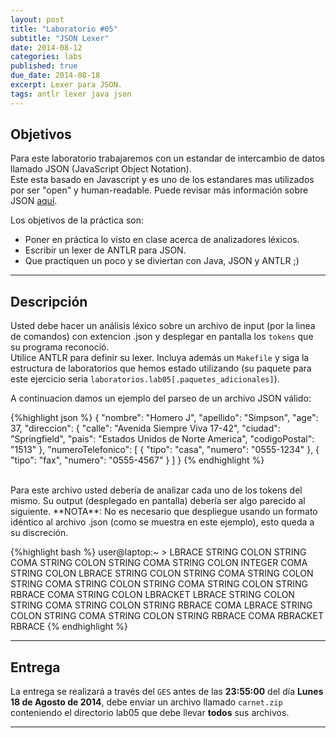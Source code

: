 ```yaml
---
layout: post
title: "Laboratorio #05"
subtitle: "JSON Lexer"
date: 2014-08-12
categories: labs
published: true
due_date: 2014-08-18
excerpt: Lexer para JSON.
tags: antlr lexer java json
---
```


Objetivos
---------
Para este laboratorio trabajaremos con un estandar de intercambio de datos llamado JSON (JavaScript Object Notation).  
Este esta basado en Javascript y es uno de los estandares mas utilizados por ser "open" y human-readable. Puede revisar más información sobre JSON [aquí](http://tools.ietf.org/html/rfc4627).

Los objetivos de la práctica son:
     
- Poner en práctica lo visto en clase acerca de analizadores léxicos.
- Escribir un lexer de ANTLR para JSON.
- Que practiquen un poco y se diviertan con Java, JSON y ANTLR ;)

---
Descripción
-----------
     
Usted debe hacer un análisis léxico sobre un archivo de input (por la linea de comandos) con extencion .json y desplegar en pantalla los `tokens` que su programa reconoció.  
Utilice ANTLR para definir su lexer. Incluya además un `Makefile` y siga la estructura de laboratorios que hemos estado utilizando (su paquete para este ejercicio seria `laboratorios.lab05[.paquetes_adicionales]`).  

A continuacion damos un ejemplo del parseo de un archivo JSON válido:

{%highlight json %}
{
	"nombre": "Homero J",
	"apellido": "Simpson",
	"age": 37,
	"direccion": {
		"calle": "Avenida Siempre Viva 17-42",
		"ciudad": "Springfield",
		"pais": "Estados Unidos de Norte America",
		"codigoPostal": "1513"
	},
	"numeroTelefonico": [
		{
			"tipo": "casa",
			"numero": "0555-1234"
		},
		{
			"tipo": "fax",
			"numero": "0555-4567"
		}
	]
}
{% endhighlight %}

<br/>
Para este archivo usted debería de analizar cada uno de los tokens del mismo. Su output (desplegado en pantalla) debería ser algo parecido al siguiente.  
**NOTA**: No es necesario que despliegue usando un formato idéntico al archivo .json (como se muestra en este ejemplo), esto queda a su discreción.  

{%highlight bash %}
user@laptop:~ >
      LBRACE 
	      STRING COLON STRING COMA 
	      STRING COLON STRING COMA
	      STRING COLON INTEGER COMA
	      STRING COLON LBRACE
		      STRING COLON STRING COMA
		      STRING COLON STRING COMA
		      STRING COLON STRING COMA
		      STRING COLON STRING 
	      RBRACE COMA
	      STRING COLON LBRACKET
		      LBRACE
			      STRING COLON STRING COMA
			      STRING COLON STRING
		      RBRACE COMA
		      LBRACE
			      STRING COLON STRING COMA
			      STRING COLON STRING
		      RBRACE COMA
	      RBRACKET
      RBRACE
{% endhighlight %}

---
Entrega
-------     

La entrega se realizará a través del `GES` antes de las **23:55:00** del día **Lunes 18 de Agosto de 2014**, debe enviar un archivo llamado `carnet.zip` conteniendo el directorio lab05 que debe llevar **todos** sus archivos.

---